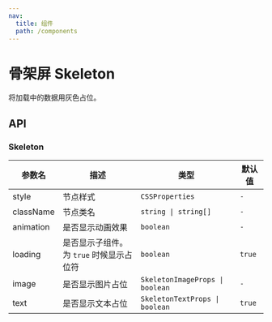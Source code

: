 ```yaml
---
nav:
  title: 组件
  path: /components
---
```


# 骨架屏 Skeleton

将加载中的数据用灰色占位。

## API

### Skeleton

|参数名|描述|类型|默认值|
|---|---|---|---|
|style|节点样式|`CSSProperties`|`-`|
|className|节点类名|`string \| string[]`|`-`|
|animation|是否显示动画效果|`boolean`|`-`|
|loading|是否显示子组件。为 `true` 时候显示占位符|`boolean`|`true`|
|image|是否显示图片占位|`SkeletonImageProps \| boolean`|`-`|
|text|是否显示文本占位|`SkeletonTextProps \| boolean`|`true`|
